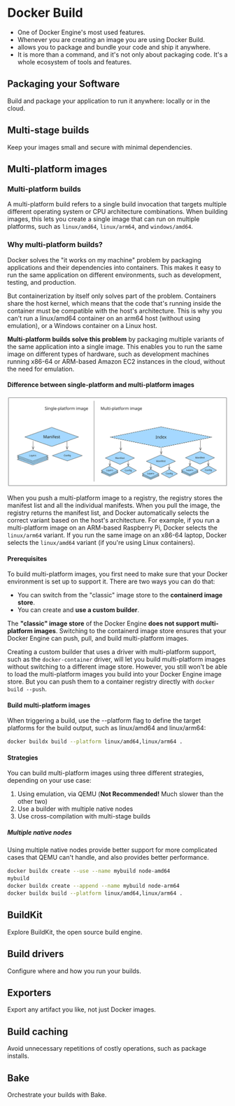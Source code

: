 # Docker Build

- One of Docker Engine's most used features.
- Whenever you are creating an image you are using Docker Build.
- allows you to package and bundle your code and ship it anywhere.
- It is more than a command, and it's not only about packaging code. It's a whole ecosystem of tools and features.

## Packaging your Software

Build and package your application to run it anywhere: locally or in the cloud.

## Multi-stage builds

Keep your images small and secure with minimal dependencies.

## Multi-platform images

### Multi-platform builds

A multi-platform build refers to a single build invocation that targets multiple different operating system or CPU architecture combinations. When building images, this lets you create a single image that can run on multiple platforms, such as `linux/amd64`, `linux/arm64`, and `windows/amd64`.

### Why multi-platform builds?

Docker solves the "it works on my machine" problem by packaging applications and their dependencies into containers. This makes it easy to run the same application on different environments, such as development, testing, and production.

But containerization by itself only solves part of the problem. Containers share the host kernel, which means that the code that's running inside the container must be compatible with the host's architecture. This is why you can't run a linux/amd64 container on an arm64 host (without using emulation), or a Windows container on a Linux host.

**Multi-platform builds solve this problem** by packaging multiple variants of the same application into a single image. This enables you to run the same image on different types of hardware, such as development machines running x86-64 or ARM-based Amazon EC2 instances in the cloud, without the need for emulation.

#### Difference between single-platform and multi-platform images

![single vs multi-platform image](/img/single-vs-multiplatform-image.svg)

When you push a multi-platform image to a registry, the registry stores the manifest list and all the individual manifests. When you pull the image, the registry returns the manifest list, and Docker automatically selects the correct variant based on the host's architecture. For example, if you run a multi-platform image on an ARM-based Raspberry Pi, Docker selects the `linux/arm64` variant. If you run the same image on an x86-64 laptop, Docker selects the `linux/amd64` variant (if you're using Linux containers).

#### Prerequisites

To build multi-platform images, you first need to make sure that your Docker environment is set up to support it. There are two ways you can do that:

- You can switch from the "classic" image store to the **containerd image store**.
- You can create and **use a custom builder**.

The **"classic" image store** of the Docker Engine **does not support multi-platform images**. Switching to the containerd image store ensures that your Docker Engine can push, pull, and build multi-platform images.

Creating a custom builder that uses a driver with multi-platform support, such as the `docker-container` driver, will let you build multi-platform images without switching to a different image store. However, you still won't be able to load the multi-platform images you build into your Docker Engine image store. But you can push them to a container registry directly with `docker build --push`.

#### Build multi-platform images

When triggering a build, use the --platform flag to define the target platforms for the build output, such as linux/amd64 and linux/arm64:

```bash
docker buildx build --platform linux/amd64,linux/arm64 .
```

#### Strategies

You can build multi-platform images using three different strategies, depending on your use case:

1. Using emulation, via QEMU (**Not Recommended!** Much slower than the other two)
2. Use a builder with multiple native nodes
3. Use cross-compilation with multi-stage builds

##### Multiple native nodes

Using multiple native nodes provide better support for more complicated cases that QEMU can't handle, and also provides better performance.

```bash
docker buildx create --use --name mybuild node-amd64
mybuild
docker buildx create --append --name mybuild node-arm64
docker buildx build --platform linux/amd64,linux/arm64 .
```

## BuildKit

Explore BuildKit, the open source build engine.

## Build drivers

Configure where and how you run your builds.

## Exporters

Export any artifact you like, not just Docker images.

## Build caching

Avoid unnecessary repetitions of costly operations, such as package installs.

## Bake

Orchestrate your builds with Bake.
